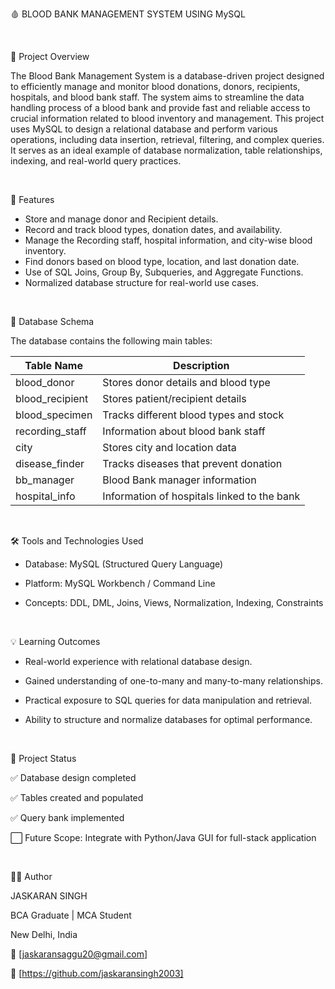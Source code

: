 🩸 BLOOD BANK MANAGEMENT SYSTEM USING MySQL

<br/>


📌 Project Overview

The Blood Bank Management System is a database-driven project designed to efficiently manage and monitor blood donations, donors, recipients, hospitals, and blood bank staff. The system aims to streamline the data handling process of a blood bank and provide fast and reliable access to crucial information related to blood inventory and management. This project uses MySQL to design a relational database and perform various operations, including data insertion, retrieval, filtering, and complex queries. It serves as an ideal example of database normalization, table relationships, indexing, and real-world query practices.

<br/>


🎯 Features

- Store and manage donor and Recipient details.
- Record and track blood types, donation dates, and availability.
- Manage the Recording staff, hospital information, and city-wise blood inventory.
- Find donors based on blood type, location, and last donation date.
- Use of SQL Joins, Group By, Subqueries, and Aggregate Functions.
- Normalized database structure for real-world use cases.
<br/>



🧱 Database Schema

The database contains the following main tables:

| Table Name             | Description                                  |
|------------------------|----------------------------------------------|
| blood_donor          | Stores donor details and blood type          |
| blood_recipient      | Stores patient/recipient details             |
| blood_specimen       | Tracks different blood types and stock       |
| recording_staff      | Information about blood bank staff           |
| city                 | Stores city and location data                |
| disease_finder       | Tracks diseases that prevent donation       |
| bb_manager           | Blood Bank manager information               |
| hospital_info        | Information of hospitals linked to the bank  |

<br/>


🛠️ Tools and Technologies Used

- Database: MySQL (Structured Query Language)

- Platform: MySQL Workbench / Command Line

- Concepts: DDL, DML, Joins, Views, Normalization, Indexing, Constraints

<br/>



💡 Learning Outcomes

- Real-world experience with relational database design.

- Gained understanding of one-to-many and many-to-many relationships.

- Practical exposure to SQL queries for data manipulation and retrieval.

- Ability to structure and normalize databases for optimal performance.


<br/>



📌 Project Status

✅ Database design completed<br/>

✅ Tables created and populated<br/>

✅ Query bank implemented<br/>

⬜ Future Scope: Integrate with Python/Java GUI for full-stack application


<br/>


🙋‍♂️ Author

JASKARAN SINGH<br/>

BCA Graduate | MCA Student<br/>

New Delhi, India<br/>

📧 [jaskaransaggu20@gmail.com]<br/>

🔗 [https://github.com/jaskaransingh2003]







